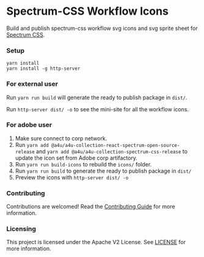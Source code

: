 # Spectrum-CSS Workflow Icons 

Build and publish spectrum-css workflow svg icons and svg sprite sheet for [Spectrum CSS](https://github.com/adobe/spectrum-css).

### Setup

```
yarn install
yarn install -g http-server
```

### For external user

Run `yarn run build` will generate the ready to publish package in `dist/`.

Run `http-server dist/ -o` to see the mini-site for all the workflow icons.

### For adobe user

1. Make sure connect to corp network.
2. Run `yarn add @a4u/a4u-collection-react-spectrum-open-source-release` and `yarn add @a4u/a4u-collection-spectrum-css-release` to update the icon set from Adobe corp artifactory.
3. Run `yarn run build-icons` to rebuild the `icons/` folder.
4. Run `yarn run build` to generate the ready to publish package in `dist/`
5. Preview the icons with `http-server dist/ -o`

### Contributing

Contributions are welcomed! Read the [Contributing Guide](./.github/CONTRIBUTING.md) for more information.

### Licensing

This project is licensed under the Apache V2 License. See [LICENSE](LICENSE) for more information.
